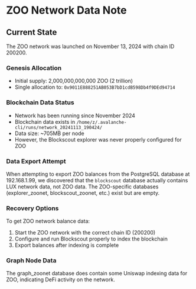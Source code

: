 # ZOO Network Data Note

## Current State

The ZOO network was launched on November 13, 2024 with chain ID 200200.

### Genesis Allocation
- Initial supply: 2,000,000,000,000 ZOO (2 trillion)
- Single allocation to: `0x9011E888251AB053B7bD1cdB598Db4f9DEd94714`

### Blockchain Data Status
- Network has been running since November 2024
- Blockchain data exists in `/home/z/.avalanche-cli/runs/network_20241113_190424/`
- Data size: ~705MB per node
- However, the Blockscout explorer was never properly configured for ZOO

### Data Export Attempt
When attempting to export ZOO balances from the PostgreSQL database at 192.168.1.99, we discovered that the `blockscout` database actually contains LUX network data, not ZOO data. The ZOO-specific databases (explorer_zoonet, blockscout_zoonet, etc.) exist but are empty.

### Recovery Options
To get ZOO network balance data:
1. Start the ZOO network with the correct chain ID (200200)
2. Configure and run Blockscout properly to index the blockchain
3. Export balances after indexing is complete

### Graph Node Data
The graph_zoonet database does contain some Uniswap indexing data for ZOO, indicating DeFi activity on the network.